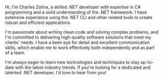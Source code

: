 Hi, I'm Charles Zolina, a skilled .NET developer with expertise in C# programming and a solid understanding of the .NET framework. I have extensive experience using the .NET CLI and other related tools to create robust and efficient applications.

I'm passionate about writing clean code and solving complex problems, and I'm committed to delivering high-quality software solutions that meet my clients' needs. I have a keen eye for detail and excellent communication skills, which enable me to work effectively both independently and as part of a team.

I'm always eager to learn new technologies and techniques to stay up-to-date with the latest industry trends. If you're looking for a dedicated and talented .NET developer, I'd love to hear from you!
